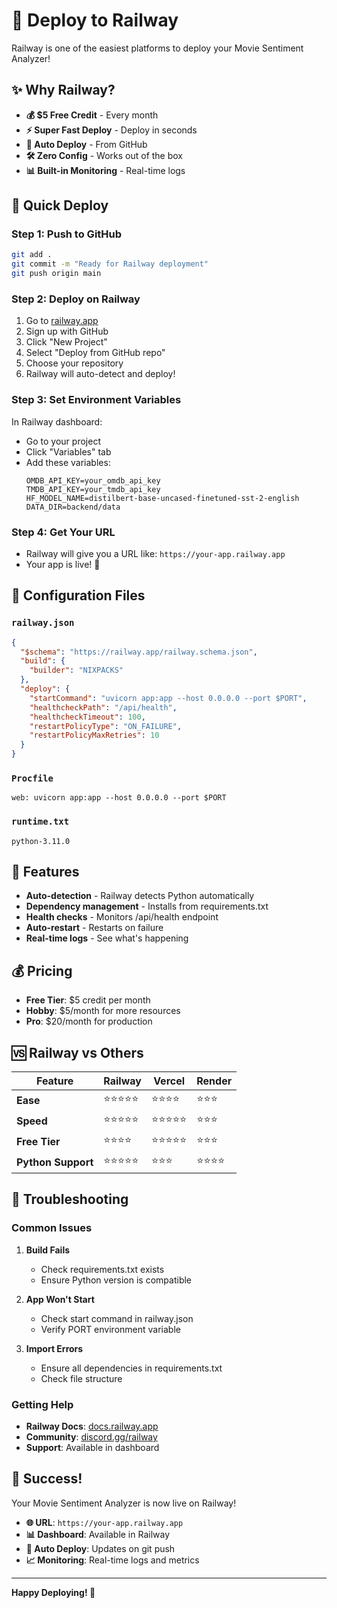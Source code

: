 # 🚂 Deploy to Railway

Railway is one of the easiest platforms to deploy your Movie Sentiment Analyzer!

## ✨ Why Railway?

- **💰 $5 Free Credit** - Every month
- **⚡ Super Fast Deploy** - Deploy in seconds
- **🔄 Auto Deploy** - From GitHub
- **🛠️ Zero Config** - Works out of the box
- **📊 Built-in Monitoring** - Real-time logs

## 🚀 Quick Deploy

### Step 1: Push to GitHub
```bash
git add .
git commit -m "Ready for Railway deployment"
git push origin main
```

### Step 2: Deploy on Railway
1. Go to [railway.app](https://railway.app)
2. Sign up with GitHub
3. Click "New Project"
4. Select "Deploy from GitHub repo"
5. Choose your repository
6. Railway will auto-detect and deploy!

### Step 3: Set Environment Variables
In Railway dashboard:
- Go to your project
- Click "Variables" tab
- Add these variables:
  ```
  OMDB_API_KEY=your_omdb_api_key
  TMDB_API_KEY=your_tmdb_api_key
  HF_MODEL_NAME=distilbert-base-uncased-finetuned-sst-2-english
  DATA_DIR=backend/data
  ```

### Step 4: Get Your URL
- Railway will give you a URL like: `https://your-app.railway.app`
- Your app is live! 🎉

## 🔧 Configuration Files

### `railway.json`
```json
{
  "$schema": "https://railway.app/railway.schema.json",
  "build": {
    "builder": "NIXPACKS"
  },
  "deploy": {
    "startCommand": "uvicorn app:app --host 0.0.0.0 --port $PORT",
    "healthcheckPath": "/api/health",
    "healthcheckTimeout": 100,
    "restartPolicyType": "ON_FAILURE",
    "restartPolicyMaxRetries": 10
  }
}
```

### `Procfile`
```
web: uvicorn app:app --host 0.0.0.0 --port $PORT
```

### `runtime.txt`
```
python-3.11.0
```

## 🎯 Features

- **Auto-detection** - Railway detects Python automatically
- **Dependency management** - Installs from requirements.txt
- **Health checks** - Monitors /api/health endpoint
- **Auto-restart** - Restarts on failure
- **Real-time logs** - See what's happening

## 💰 Pricing

- **Free Tier**: $5 credit per month
- **Hobby**: $5/month for more resources
- **Pro**: $20/month for production

## 🆚 Railway vs Others

| Feature | Railway | Vercel | Render |
|---------|---------|--------|--------|
| **Ease** | ⭐⭐⭐⭐⭐ | ⭐⭐⭐⭐ | ⭐⭐⭐ |
| **Speed** | ⭐⭐⭐⭐⭐ | ⭐⭐⭐⭐⭐ | ⭐⭐⭐ |
| **Free Tier** | ⭐⭐⭐⭐ | ⭐⭐⭐⭐⭐ | ⭐⭐⭐ |
| **Python Support** | ⭐⭐⭐⭐⭐ | ⭐⭐⭐ | ⭐⭐⭐⭐ |

## 🚨 Troubleshooting

### Common Issues

1. **Build Fails**
   - Check requirements.txt exists
   - Ensure Python version is compatible

2. **App Won't Start**
   - Check start command in railway.json
   - Verify PORT environment variable

3. **Import Errors**
   - Ensure all dependencies in requirements.txt
   - Check file structure

### Getting Help

- **Railway Docs**: [docs.railway.app](https://docs.railway.app)
- **Community**: [discord.gg/railway](https://discord.gg/railway)
- **Support**: Available in dashboard

## 🎉 Success!

Your Movie Sentiment Analyzer is now live on Railway!

- **🌐 URL**: `https://your-app.railway.app`
- **📊 Dashboard**: Available in Railway
- **🔄 Auto Deploy**: Updates on git push
- **📈 Monitoring**: Real-time logs and metrics

---

**Happy Deploying! 🚂**
